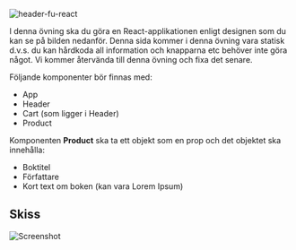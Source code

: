 ![header-fu-react](https://user-images.githubusercontent.com/54267140/140047203-0ceeac31-f902-4462-b159-6efaaa199c9c.png)

I denna övning ska du göra en React-applikationen enligt designen som du kan se på bilden nedanför. Denna sida kommer i denna övning vara statisk d.v.s. du kan hårdkoda all information och knapparna etc behöver inte göra något. Vi kommer återvända till denna övning och fixa det senare.

Följande komponenter bör finnas med:
* App
* Header
* Cart (som ligger i Header)
* Product

Komponenten **Product** ska ta ett objekt som en prop och det objektet ska innehålla:
* Boktitel
* Författare
* Kort text om boken (kan vara Lorem Ipsum)

## Skiss
![Screenshot](https://user-images.githubusercontent.com/54267140/140050073-f1193f1a-c985-4383-97ce-99be806aef61.png)